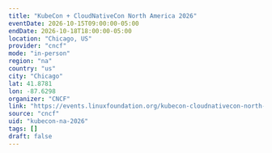 ```yaml
---
title: "KubeCon + CloudNativeCon North America 2026"
eventDate: 2026-10-15T09:00:00-05:00
endDate: 2026-10-18T18:00:00-05:00
location: "Chicago, US"
provider: "cncf"
mode: "in-person"
region: "na"
country: "us"
city: "Chicago"
lat: 41.8781
lon: -87.6298
organizer: "CNCF"
link: "https://events.linuxfoundation.org/kubecon-cloudnativecon-north-america/"
source: "cncf"
uid: "kubecon-na-2026"
tags: []
draft: false
---
```

